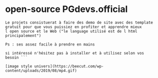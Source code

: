 # open-source PGdevs.official

``` salut voici un projet d open source en création
Le projets consistuerat à faire des demo de site avec des template
gratuit pour que vous puissiez en profiter et apprendre mieux
l open source et le Web ("le language utilisé est de l html principalement")

Ps : ses assez facile à prendre en mains

si intéressé n'hésitez pas à installer et à utilisez selon vos
besoin ```

[image style univers](https://beecut.com/wp-content/uploads/2019/08/mp4.gif)
